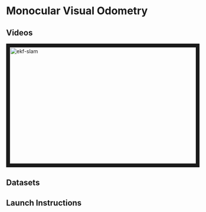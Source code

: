 # Monocular Visual Odometry

## Videos
<a href="https://www.youtube.com/embed/t6wC1vPhBfQ" target="_blank"><img src="http://img.youtube.com/vi/t6wC1vPhBfQ/0.jpg" 
alt="ekf-slam" width="560" height="315" border="10" /></a>

## Datasets

## Launch Instructions

